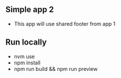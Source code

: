 ## Simple app 2

- This app will use shared footer from app 1

## Run locally

- nvm use
- npm install
- npm run build && npm run preview
